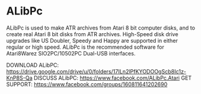 # ALibPc
ALibPc is used to make ATR archives from Atari 8 bit computer disks, and to create real Atari 8 bit disks from ATR archives. 
High-Speed disk drive upgrades like US Doubler, Speedy and Happy are supported in either regular or high speed. 
ALibPc is the recommended software for Atari8Warez SIO2PC/10502PC Dual-USB interfaces. 

DOWNLOAD ALibPC: https://drive.google.com/drive/u/0/folders/17ILn2lPfKYODOOgScb8Ic1z-KnP8S-Qa
DISCUSS ALibPC: https://www.facebook.com/ALibPc.Atari
GET SUPPORT: https://www.facebook.com/groups/160811641202690

